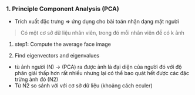 ### 1. Principle Component Analysis (PCA)
- Trích xuất đặc trưng => ứng dụng cho bài toán nhận dạng mặt người
> Có một cơ sở dữ liệu nhân viên, trong đó mỗi nhân viên đề có k ảnh
1. step1: Compute the average face image

2. Find eigenvectors and eigenvalues

- tù ảnh người (N) -> (PCA) ra được ảnh là đại diện của người đó với độ phân giải thấp hơn rất nhiều
nhưng lại có thể bao quát hết được các đặc trừng ảnh đó (N2)
- Từ N2 so sánh với với cơ sở dữ liệu (khoảng cách eculer)
